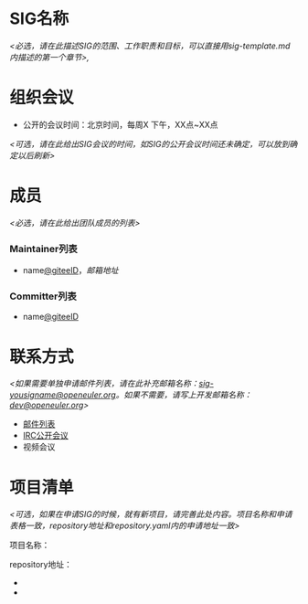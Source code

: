 
# SIG名称

*<必选，请在此描述SIG的范围、工作职责和目标，可以直接用sig-template.md内描述的第一个章节>,*



# 组织会议

- 公开的会议时间：北京时间，每周X 下午，XX点~XX点

*<可选，请在此给出SIG会议的时间，如SIG的公开会议时间还未确定，可以放到确定以后刷新>*



# 成员

*<必选，请在此给出团队成员的列表>*

### Maintainer列表

- name[@giteeID](giteeID链接)，*邮箱地址*



### Committer列表

- name[@giteeID](giteeID链接)



# 联系方式

*<如果需要单独申请邮件列表，请在此补充邮箱名称：sig-yousigname@openeuler.org。如果不需要，请写上开发邮箱名称：dev@openeuler.org>*

- [邮件列表](sig-yoursigname@openeuler.org)
- [IRC公开会议]()
- 视频会议





# 项目清单

*<可选，如果在申请SIG的时候，就有新项目，请完善此处内容。项目名称和申请表格一致，repository地址和repository.yaml内的申请地址一致>*

项目名称：

repository地址：

- 
- 